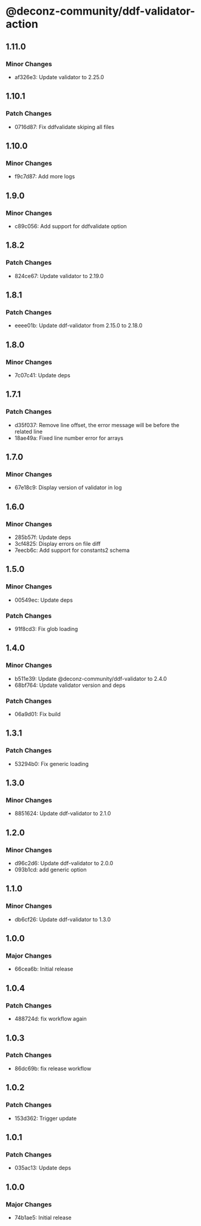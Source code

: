 # @deconz-community/ddf-validator-action

## 1.11.0

### Minor Changes

- af326e3: Update validator to 2.25.0

## 1.10.1

### Patch Changes

- 0716d87: Fix ddfvalidate skiping all files

## 1.10.0

### Minor Changes

- f9c7d87: Add more logs

## 1.9.0

### Minor Changes

- c89c056: Add support for ddfvalidate option

## 1.8.2

### Patch Changes

- 824ce67: Update validator to 2.19.0

## 1.8.1

### Patch Changes

- eeee01b: Update ddf-validator from 2.15.0 to 2.18.0

## 1.8.0

### Minor Changes

- 7c07c41: Update deps

## 1.7.1

### Patch Changes

- d35f037: Remove line offset, the error message will be before the related line
- 18ae49a: Fixed line number error for arrays

## 1.7.0

### Minor Changes

- 67e18c9: Display version of validator in log

## 1.6.0

### Minor Changes

- 285b57f: Update deps
- 3cf4825: Display errors on file diff
- 7eecb6c: Add support for constants2 schema

## 1.5.0

### Minor Changes

- 00549ec: Update deps

### Patch Changes

- 91f8cd3: Fix glob loading

## 1.4.0

### Minor Changes

- b511e39: Update @deconz-community/ddf-validator to 2.4.0
- 68bf764: Update validator version and deps

### Patch Changes

- 06a9d01: Fix build

## 1.3.1

### Patch Changes

- 53294b0: Fix generic loading

## 1.3.0

### Minor Changes

- 8851624: Update ddf-validator to 2.1.0

## 1.2.0

### Minor Changes

- d96c2d6: Update ddf-validator to 2.0.0
- 093b1cd: add generic option

## 1.1.0

### Minor Changes

- db6cf26: Update ddf-validator to 1.3.0

## 1.0.0

### Major Changes

- 66cea6b: Initial release

## 1.0.4

### Patch Changes

- 488724d: fix workflow again

## 1.0.3

### Patch Changes

- 86dc69b: fix release workflow

## 1.0.2

### Patch Changes

- 153d362: Trigger update

## 1.0.1

### Patch Changes

- 035ac13: Update deps

## 1.0.0

### Major Changes

- 74b1ae5: Initial release
